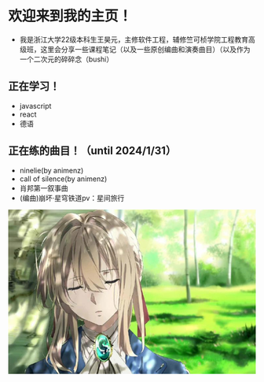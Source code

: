 # 欢迎来到我的主页！

- 我是浙江大学22级本科生王昊元，主修软件工程，辅修竺可桢学院工程教育高级班，这里会分享一些课程笔记（以及一些原创编曲和演奏曲目）（以及作为一个二次元的碎碎念（bushi）

## 正在学习！
- javascript
- react
- 德语

## 正在练的曲目！（until 2024/1/31）

- ninelie(by animenz)
- call of silence(by animenz)
- 肖邦第一叙事曲
- (编曲)崩坏·星穹铁道pv：星间旅行

![1706681632199](image/index/1706681632199.png)
